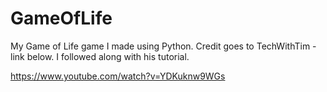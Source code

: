 # GameOfLife

My Game of Life game I made using Python. Credit goes to TechWithTim - link below. I followed along with his tutorial.

https://www.youtube.com/watch?v=YDKuknw9WGs
